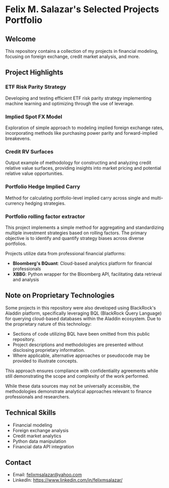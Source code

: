 # Felix M. Salazar's Selected Projects Portfolio

## Welcome

This repository contains a collection of my projects in financial modeling, focusing on foreign exchange, credit market analysis, and more.

## Project Highlights

### ETF Risk Parity Strategy
Developing and testing efficient ETF risk parity strategy implementing machine learning and optimizing through the use of leverage.

### Implied Spot FX Model
Exploration of simple approach to modeling implied foreign exchange rates, incorporating methods like purchasing power parity and forward-implied breakevens.

### Credit RV Surfaces
Output example of methodology for constructing and analyzing credit relative value surfaces, providing insights into market pricing and potential relative value opportunities.

### Portfolio Hedge Implied Carry
Method for calculating portfolio-level implied carry across single and multi-currency hedging strategies.

### Portfolio rolling factor extractor
This project implements a simple method for aggregating and standardizing multiple investment strategies based on rolling factors. The primary objective is to identify and quantify strategy biases across diverse portfolios.

Projects utilize data from professional financial platforms:

- **Bloomberg's BQuant**: Cloud-based analytics platform for financial professionals
- **XBBG**: Python wrapper for the Bloomberg API, facilitating data retrieval and analysis

## Note on Proprietary Technologies

Some projects in this repository were also developed using BlackRock's Aladdin platform, specifically leveraging BQL (BlackRock Query Language) for querying cloud-based databases within the Aladdin ecosystem. Due to the proprietary nature of this technology:

- Sections of code utilizing BQL have been omitted from this public repository.
- Project descriptions and methodologies are presented without disclosing proprietary information.
- Where applicable, alternative approaches or pseudocode may be provided to illustrate concepts.

This approach ensures compliance with confidentiality agreements while still demonstrating the scope and complexity of the work performed.

While these data sources may not be universally accessible, the methodologies demonstrate analytical approaches relevant to finance professionals and researchers.

## Technical Skills

- Financial modeling
- Foreign exchange analysis
- Credit market analytics
- Python data manipulation
- Financial data API integration

## Contact

- Email: felixmsalazar@yahoo.com
- LinkedIn: https://www.linkedin.com/in/felixmsalazar/
